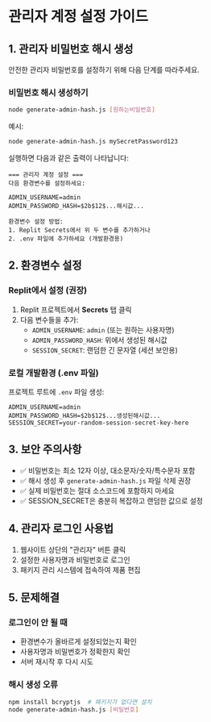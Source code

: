 # 관리자 계정 설정 가이드

## 1. 관리자 비밀번호 해시 생성

안전한 관리자 비밀번호를 설정하기 위해 다음 단계를 따라주세요.

### 비밀번호 해시 생성하기

```bash
node generate-admin-hash.js [원하는비밀번호]
```

예시:
```bash
node generate-admin-hash.js mySecretPassword123
```

실행하면 다음과 같은 출력이 나타납니다:
```
=== 관리자 계정 설정 ===
다음 환경변수를 설정하세요:

ADMIN_USERNAME=admin
ADMIN_PASSWORD_HASH=$2b$12$...해시값...

환경변수 설정 방법:
1. Replit Secrets에서 위 두 변수를 추가하거나
2. .env 파일에 추가하세요 (개발환경용)
```

## 2. 환경변수 설정

### Replit에서 설정 (권장)

1. Replit 프로젝트에서 **Secrets** 탭 클릭
2. 다음 변수들을 추가:
   - `ADMIN_USERNAME`: `admin` (또는 원하는 사용자명)
   - `ADMIN_PASSWORD_HASH`: 위에서 생성된 해시값
   - `SESSION_SECRET`: 랜덤한 긴 문자열 (세션 보안용)

### 로컬 개발환경 (.env 파일)

프로젝트 루트에 `.env` 파일 생성:

```env
ADMIN_USERNAME=admin
ADMIN_PASSWORD_HASH=$2b$12$...생성된해시값...
SESSION_SECRET=your-random-session-secret-key-here
```

## 3. 보안 주의사항

- ✅ 비밀번호는 최소 12자 이상, 대소문자/숫자/특수문자 포함
- ✅ 해시 생성 후 `generate-admin-hash.js` 파일 삭제 권장
- ✅ 실제 비밀번호는 절대 소스코드에 포함하지 마세요
- ✅ SESSION_SECRET은 충분히 복잡하고 랜덤한 값으로 설정

## 4. 관리자 로그인 사용법

1. 웹사이트 상단의 "관리자" 버튼 클릭
2. 설정한 사용자명과 비밀번호로 로그인
3. 패키지 관리 시스템에 접속하여 제품 편집

## 5. 문제해결

### 로그인이 안 될 때
- 환경변수가 올바르게 설정되었는지 확인
- 사용자명과 비밀번호가 정확한지 확인
- 서버 재시작 후 다시 시도

### 해시 생성 오류
```bash
npm install bcryptjs  # 패키지가 없다면 설치
node generate-admin-hash.js [비밀번호]
```